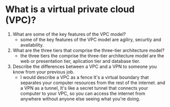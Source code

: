 # What is a virtual private cloud (VPC)? 
1) What are some of the key features of the VPC model?
    - some of the key features of the VPC model are agiliry, securtiy and availability.
2) What are the three tiers that comprise the three-tier architecture model?
    - the three tiers the comprise the three-tier architecture model are the web or presentation tier, aplication tier and database tier.  
3) Describe the differences between a VPC and a VPN to someone you know from your previous job.
    - I would describe a VPC as a fence It's a virtual boundary that separates your computer resources from the rest of the internet. and a VPN as a tunnel, It's like a secret tunnel that connects your computer to your VPC, so you can access the internet from anywhere without anyone else seeing what you're doing.